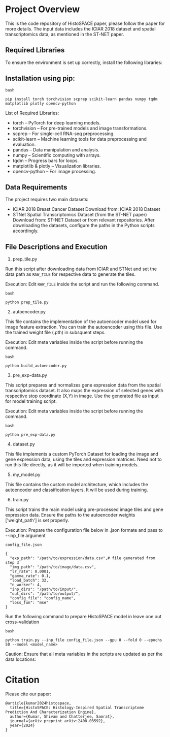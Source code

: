 # Project Overview

This is the code repository of HistoSPACE paper, please follow the paper for more details. The input data includes the ICIAR 2018 dataset and spatial transcriptomics data, as mentioned in the ST-NET paper.

## Required Libraries
To ensure the environment is set up correctly, install the following libraries:

## Installation using pip:
```
bash

pip install torch torchvision scprep scikit-learn pandas numpy tqdm matplotlib plotly opencv-python

```
List of Required Libraries:

- torch – PyTorch for deep learning models.
- torchvision – For pre-trained models and image transformations.
- scprep – For single-cell RNA-seq preprocessing.
- scikit-learn – Machine learning tools for data preprocessing and evaluation.
- pandas – Data manipulation and analysis.
- numpy – Scientific computing with arrays.
- tqdm – Progress bars for loops.
- matplotlib & plotly – Visualization libraries.
- opencv-python – For image processing.

## Data Requirements
The project requires two main datasets:

- ICIAR 2018 Breast Cancer Dataset
Download from: ICIAR 2018 Dataset
- STNet Spatial Transcriptomics Dataset (from the ST-NET paper)
Download from: ST-NET Dataset or from relevant repositories.
After downloading the datasets, configure the paths in the Python scripts accordingly.

## File Descriptions and Execution

1. prep_tile.py

Run this script after downloading data from ICIAR and STNet and set the data path as `RAW_TILE` for respective data to generate the tiles.

Execution: Edit `RAW_TILE` inside the script and run the following command.
```
bash

python prep_tile.py
```

2. autoencoder.py

This file contains the implementation of the autoencoder model used for image feature extraction. You can train the autoencoder using this file. Use the trained weight file (.pth) in subsquent steps.

Execution: Edit meta variables inside the script before running the command.
```
bash

python build_autoencoder.py
```

3. pre_exp-data.py

This script prepares and normalizes gene expression data from the spatial transcriptomics dataset. It also maps the expression of selected genes with respective stop coordinate (X,Y) in image. Use the generated file as input for model training script.

Execution: Edit meta variables inside the script before running the command.
```
bash

python pre_exp-data.py

```


4. dataset.py

This file implements a custom PyTorch Dataset for loading the image and gene expression data, using the tiles and expression matrices. Need not to run this file directly, as it will be imported when training models.

5. my_model.py

This file contains the custom model architecture, which includes the autoencoder and classification layers. It will be used during training.

6. train.py

This script trains the main model using pre-processed image tiles and gene expression data. Ensure the paths to the autoencoder weights ['weight_path'] is set properly.

Execution: Prepare the configuration file below in .json formate and pass to --inp_file argument

```
config_file.json

{
  "exp_path": "/path/to/expression/data.csv",# file generated from step 3
  "img_path": "/path/to/image/data.csv",
  "lr_rate": 0.0001,
  "gamma_rate": 0.1,
  "load_batch": 32,
  "n_worker": 4,
  "inp_dirs": "/path/to/input/",
  "out_dirs": "/path/to/output/",
  "config_file": "config_name",
  "loss_fun": "mse"
}
```

Run the following command to prepare HistoSPACE model in leave one out cross-validation

```
bash

python train.py --inp_file config_file.json --gpu 0 --fold 0 --epochs 50 --model <model_name>

```

Caution: Ensure that all meta variables in the scripts are updated as per the data locations:

# Citation

Please cite our paper:

```
@article{kumar2024histospace,
  title={HistoSPACE: Histology-Inspired Spatial Transcriptome Prediction And Characterization Engine},
  author={Kumar, Shivam and Chatterjee, Samrat},
  journal={arXiv preprint arXiv:2408.03592},
  year={2024}
}

```
